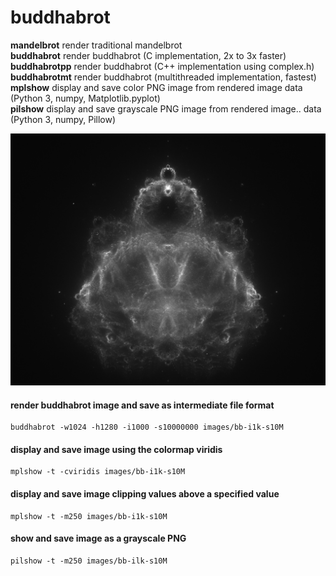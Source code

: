 # buddhabrot
**mandelbrot**      render traditional mandelbrot  
**buddhabrot**      render buddhabrot (C implementation, 2x to 3x faster)  
**buddhabrotpp**    render buddhabrot (C++ implementation using complex.h)  
**buddhabrotmt**    render buddhabrot (multithreaded implementation, fastest)  
**mplshow**         display and save color PNG image from rendered image data
                    (Python 3, numpy, Matplotlib.pyplot)  
**pilshow**         display and save grayscale PNG image from rendered image..
                    data (Python 3, numpy, Pillow)  

![buddhabrot image](doc/img/bb-i100k-s100M.png)

#### render buddhabrot image and save as intermediate file format
```
buddhabrot -w1024 -h1280 -i1000 -s10000000 images/bb-i1k-s10M
```

#### display and save image using the colormap viridis
```
mplshow -t -cviridis images/bb-i1k-s10M
```

#### display and save image clipping values above a specified value
```
mplshow -t -m250 images/bb-i1k-s10M
```

#### show and save image as a grayscale PNG
```
pilshow -t -m250 images/bb-ilk-s10M
```
